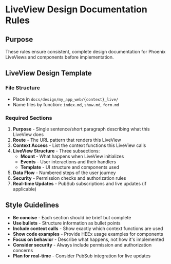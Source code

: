 # LiveView Design Documentation Rules

## Purpose
These rules ensure consistent, complete design documentation for Phoenix LiveViews and components before implementation.

## LiveView Design Template

### File Structure
- Place in `docs/design/my_app_web/{context}_live/`
- Name files by function: `index.md`, `show.md`, `form.md`

### Required Sections

1. **Purpose** - Single sentence/short paragraph describing what this LiveView does
2. **Route** - The URL pattern that renders this LiveView
3. **Context Access** - List the context functions this LiveView calls
4. **LiveView Structure** - Three subsections:
   - **Mount** - What happens when LiveView initializes
   - **Events** - User interactions and their handlers
   - **Template** - UI structure and components used
5. **Data Flow** - Numbered steps of the user journey
6. **Security** - Permission checks and authorization rules
7. **Real-time Updates** - PubSub subscriptions and live updates (if applicable)

## Style Guidelines

- **Be concise** - Each section should be brief but complete
- **Use bullets** - Structure information as bullet points
- **Include context calls** - Show exactly which context functions are used
- **Show code examples** - Provide HEEx usage examples for components
- **Focus on behavior** - Describe what happens, not how it's implemented
- **Consider security** - Always include permission and authorization concerns
- **Plan for real-time** - Consider PubSub integration for live updates
